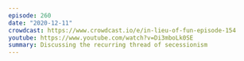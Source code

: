 ```yaml
---
episode: 260
date: "2020-12-11"
crowdcast: https://www.crowdcast.io/e/in-lieu-of-fun-episode-154
youtube: https://www.youtube.com/watch?v=Di3mboLk0SE
summary: Discussing the recurring thread of secessionism
---
```

